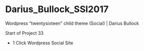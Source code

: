 # Darius_Bullock_SSI2017
Wordpress “twentysixteen” child theme (Social) | Darius Bullock

Start of Project 33 

- 1 Click Wordpress Social Site
